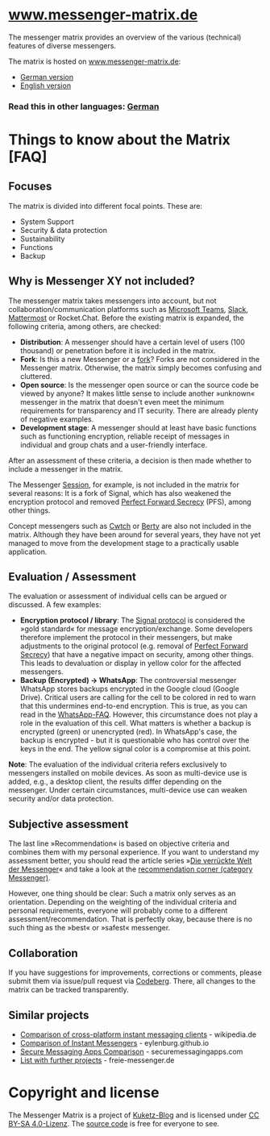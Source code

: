 # www.messenger-matrix.de

The messenger matrix provides an overview of the various (technical) features of diverse messengers.

The matrix is hosted on <a href="https://www.messenger-matrix.de/">www.messenger-matrix.de</a>:
* <a href="https://www.messenger-matrix.de/messenger-matrix.html">German version</a>
* <a href="https://www.messenger-matrix.de/messenger-matrix-en.html">English version</a>

### Read this in other languages: <a href="https://codeberg.org/kuketzblog/www.messenger-matrix.de">German</a>

# Things to know about the Matrix [FAQ]

## Focuses

The matrix is divided into different focal points. These are:
* System Support
* Security & data protection
* Sustainability
* Functions
* Backup

## Why is Messenger XY not included?

The messenger matrix takes messengers into account, but not collaboration/communication platforms such as <a href="https://en.wikipedia.org/wiki/Microsoft_Teams">Microsoft Teams</a>, <a href="https://en.wikipedia.org/wiki/Slack_(software)">Slack</a>, <a href="https://en.wikipedia.org/wiki/Mattermost">Mattermost</a> or Rocket.Chat. Before the existing matrix is expanded, the following criteria, among others, are checked:

* **Distribution**: A messenger should have a certain level of users (100 thousand) or penetration before it is included in the matrix.
* **Fork**: Is this a new Messenger or a <a href="https://en.wikipedia.org/wiki/Fork_(software_development)">fork</a>? Forks are not considered in the Messenger matrix. Otherwise, the matrix simply becomes confusing and cluttered.
* **Open source**: Is the messenger open source or can the source code be viewed by anyone? It makes little sense to include another »unknown« messenger in the matrix that doesn't even meet the minimum requirements for transparency and IT security. There are already plenty of negative examples.
* **Development stage**: A messenger should at least have basic functions such as functioning encryption, reliable receipt of messages in individual and group chats and a user-friendly interface.

After an assessment of these criteria, a decision is then made whether to include a messenger in the matrix.

The Messenger <a href="https://getsession.org/">Session</a>, for example, is not included in the matrix for several reasons: It is a fork of Signal, which has also weakened the encryption protocol and removed <a href="https://en.wikipedia.org/wiki/Forward_secrecy">Perfect Forward Secrecy</a> (PFS), among other things.

Concept messengers such as <a href="https://cwtch.im/">Cwtch</a> or <a href="https://berty.tech/">Berty</a> are also not included in the matrix. Although they have been around for several years, they have not yet managed to move from the development stage to a practically usable application.

## Evaluation / Assessment

The evaluation or assessment of individual cells can be argued or discussed. A few examples:

* **Encryption protocol / library**: The <a href="https://en.wikipedia.org/wiki/Signal_Protocol">Signal protocol</a> is considered the »gold standard« for message encryption/exchange. Some developers therefore implement the protocol in their messengers, but make adjustments to the original protocol (e.g. removal of <a href="https://en.wikipedia.org/wiki/Forward_secrecy">Perfect Forward Secrecy</a>) that have a negative impact on security, among other things. This leads to devaluation or display in yellow color for the affected messengers.
* **Backup (Encrypted) -> WhatsApp**: The controversial messenger WhatsApp stores backups encrypted in the Google cloud (Google Drive). Critical users are calling for the cell to be colored in red to warn that this undermines end-to-end encryption. This is true, as you can read in the <a href="https://faq.whatsapp.com/android/chats/about-google-drive-backups/?lang=de">WhatsApp-FAQ</a>. However, this circumstance does not play a role in the evaluation of this cell. What matters is whether a backup is encrypted (green) or unencrypted (red). In WhatsApp's case, the backup is encrypted - but it is questionable who has control over the keys in the end. The yellow signal color is a compromise at this point.

**Note**: The evaluation of the individual criteria refers exclusively to messengers installed on mobile devices. As soon as multi-device use is added, e.g., a desktop client, the results differ depending on the messenger. Under certain circumstances, multi-device use can weaken security and/or data protection.

## Subjective assessment

The last line »Recommendation« is based on objective criteria and combines them with my personal experience. If you want to understand my assessment better, you should read the article series »<a href="https://www.kuketz-blog.de/die-verrueckte-welt-der-messenger-messenger-teil1/">Die verrückte Welt der Messenger</a>« and take a look at the <a href="https://www.kuketz-blog.de/empfehlungsecke/#messenger">recommendation corner (category Messenger)</a>.

However, one thing should be clear: Such a matrix only serves as an orientation. Depending on the weighting of the individual criteria and personal requirements, everyone will probably come to a different assessment/recommendation. That is perfectly okay, because there is no such thing as the »best« or »safest« messenger.

## Collaboration

If you have suggestions for improvements, corrections or comments, please submit them via issue/pull request via <a href="https://codeberg.org/kuketzblog/www.messenger-matrix.de">Codeberg</a>. There, all changes to the matrix can be tracked transparently.

## Similar projects

* <a href="https://en.wikipedia.org/wiki/Comparison_of_cross-platform_instant_messaging_clients">Comparison of cross-platform instant messaging clients</a> - wikipedia.de
* <a href="https://eylenburg.github.io/im_comparison.htm">Comparison of Instant Messengers</a> - eylenburg.github.io
* <a href="https://www.securemessagingapps.com/">Secure Messaging Apps Comparison</a> - securemessagingapps.com
* <a href="https://www.freie-messenger.de/systemvergleich/externe_vergleiche/">List with further projects</a> - freie-messenger.de

# Copyright and license

The Messenger Matrix is a project of <a href="https://www.kuketz-blog.de/">Kuketz-Blog</a> and is licensed under <a href="https://creativecommons.org/licenses/by-sa/4.0/deed.de">CC BY-SA 4.0-Lizenz</a>. The <a href="https://codeberg.org/kuketzblog/www.messenger-matrix.de">source code</a> is free for everyone to see.